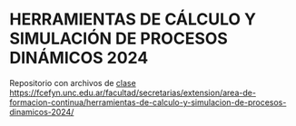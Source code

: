 # HERRAMIENTAS DE CÁLCULO Y SIMULACIÓN DE PROCESOS DINÁMICOS 2024
Repositorio con archivos de [clase](https://fcefyn.unc.edu.ar/facultad/secretarias/extension/area-de-formacion-continua/herramientas-de-calculo-y-simulacion-de-procesos-dinamicos-2024/
)
https://fcefyn.unc.edu.ar/facultad/secretarias/extension/area-de-formacion-continua/herramientas-de-calculo-y-simulacion-de-procesos-dinamicos-2024/
